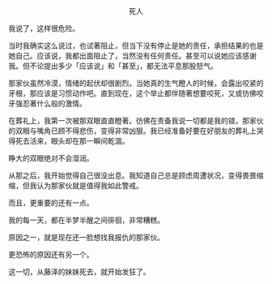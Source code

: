 <p align="center">死人</p>

我说了，这样很危险。

当时我确实这么说过，也试著阻止，但当下没有停止是她的责任，承担结果的也是她自己。应该说，我都出面阻止了，当然没有任何责任。甚至可以说她应该感谢我。但不论提出多少「应该说」和「甚至」，都无法平息那股怒气。

那家伙虽然冷漠，情绪的起伏却很剧烈。当她真的生气瞪人的时候，会露出咬紧的牙根，那应该是习惯动作吧。直到现在，这个举止都伴随著想要咬死，又或彷佛咬牙强忍著什么般的激情。

在葬礼上，我第一次被那双眼直直瞪著。彷佛在责备我说一切都是我的错，那家伙的双眼与嘴角已顾不得悲伤，变得非常凶狠。我已经准备好要在好朋友的葬礼上哭得死去活来，眼头却在那一瞬间乾涸。

睁大的双眼绝对不会湿润。

从那之后，我开始觉得自己很没出息。我知道自己总是顾虑周遭状况，变得畏畏缩缩，但我认为那家伙就是值得我如此警戒。

而且，更重要的还有一点。

我的每一天，都在半梦半醒之间徘徊，非常糟糕。

原因之一，就是现在还一脸想找我报仇的那家伙。

更恐怖的原因还有另一个。

这一切，从藤泽的妹妹死去，就开始发狂了。

